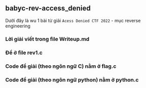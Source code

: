 ## babyc-rev-access_denied
Dưới đây là wu 1 bài từ giải `Acess Denied CTF 2022` - mục reverse engineering
### Lời giải viết trong file Writeup.md
### Đề ở file rev1.c
### Code để giải (theo ngôn ngữ C) nằm ở flag.c 
### Code để giải (theo ngôn ngữ python) nằm ở python.c 
